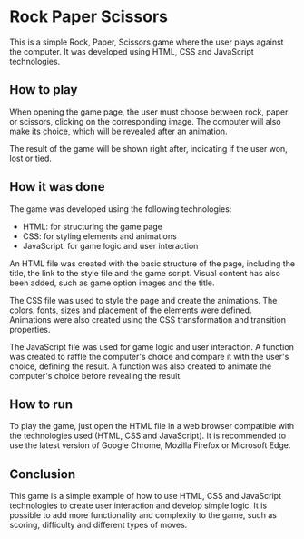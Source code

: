 # Rock Paper Scissors

This is a simple Rock, Paper, Scissors game where the user plays against the computer. It was developed using HTML, CSS and JavaScript technologies.

## How to play

When opening the game page, the user must choose between rock, paper or scissors, clicking on the corresponding image. The computer will also make its choice, which will be revealed after an animation.

The result of the game will be shown right after, indicating if the user won, lost or tied.

## How it was done

The game was developed using the following technologies:

- HTML: for structuring the game page
- CSS: for styling elements and animations
- JavaScript: for game logic and user interaction

An HTML file was created with the basic structure of the page, including the title, the link to the style file and the game script. Visual content has also been added, such as game option images and the title.

The CSS file was used to style the page and create the animations. The colors, fonts, sizes and placement of the elements were defined. Animations were also created using the CSS transformation and transition properties.

The JavaScript file was used for game logic and user interaction. A function was created to raffle the computer's choice and compare it with the user's choice, defining the result. A function was also created to animate the computer's choice before revealing the result.

## How to run

To play the game, just open the HTML file in a web browser compatible with the technologies used (HTML, CSS and JavaScript). It is recommended to use the latest version of Google Chrome, Mozilla Firefox or Microsoft Edge.

## Conclusion

This game is a simple example of how to use HTML, CSS and JavaScript technologies to create user interaction and develop simple logic. It is possible to add more functionality and complexity to the game, such as scoring, difficulty and different types of moves.